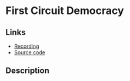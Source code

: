 # First Circuit Democracy

## Links
* [Recording](https://soundcloud.com/ian-macdougald/the-first-circuit-democracy)
* [Source code]()

## Description
